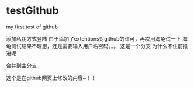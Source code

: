 testGithub
==========

my first test of github

添加私钥方式登陆
由于添加了extentions对github的许可，再次用海龟试一下
海龟测试结果不理想，还是需要输入用户名密码。。。
这是一个分支
为什么不住前推进呢

合并到主分支

这个是在github网页上修改的内容~！！
